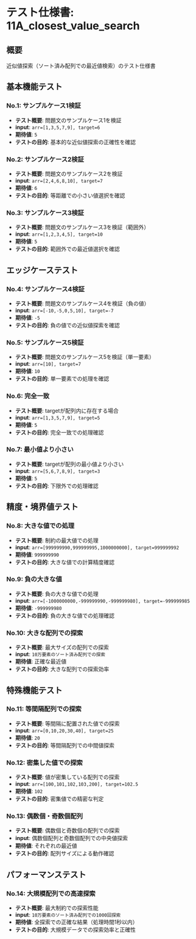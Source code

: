 # テスト仕様書: 11A_closest_value_search

## 概要
近似値探索（ソート済み配列での最近値検索）のテスト仕様書

## 基本機能テスト

### No.1: サンプルケース1検証
- **テスト概要**: 問題文のサンプルケース1を検証
- **input**: `arr=[1,3,5,7,9], target=6`
- **期待値**: `5`
- **テストの目的**: 基本的な近似値探索の正確性を確認

### No.2: サンプルケース2検証
- **テスト概要**: 問題文のサンプルケース2を検証
- **input**: `arr=[2,4,6,8,10], target=7`
- **期待値**: `6`
- **テストの目的**: 等距離での小さい値選択を確認

### No.3: サンプルケース3検証
- **テスト概要**: 問題文のサンプルケース3を検証（範囲外）
- **input**: `arr=[1,2,3,4,5], target=10`
- **期待値**: `5`
- **テストの目的**: 範囲外での最近値選択を確認

## エッジケーステスト

### No.4: サンプルケース4検証
- **テスト概要**: 問題文のサンプルケース4を検証（負の値）
- **input**: `arr=[-10,-5,0,5,10], target=-7`
- **期待値**: `-5`
- **テストの目的**: 負の値での近似値探索を確認

### No.5: サンプルケース5検証
- **テスト概要**: 問題文のサンプルケース5を検証（単一要素）
- **input**: `arr=[10], target=7`
- **期待値**: `10`
- **テストの目的**: 単一要素での処理を確認

### No.6: 完全一致
- **テスト概要**: targetが配列内に存在する場合
- **input**: `arr=[1,3,5,7,9], target=5`
- **期待値**: `5`
- **テストの目的**: 完全一致での処理確認

### No.7: 最小値より小さい
- **テスト概要**: targetが配列の最小値より小さい
- **input**: `arr=[5,6,7,8,9], target=3`
- **期待値**: `5`
- **テストの目的**: 下限外での処理確認

## 精度・境界値テスト

### No.8: 大きな値での処理
- **テスト概要**: 制約の最大値での処理
- **input**: `arr=[999999990,999999995,1000000000], target=999999992`
- **期待値**: `999999990`
- **テストの目的**: 大きな値での計算精度確認

### No.9: 負の大きな値
- **テスト概要**: 負の大きな値での処理
- **input**: `arr=[-1000000000,-999999990,-999999980], target=-999999985`
- **期待値**: `-999999980`
- **テストの目的**: 負の大きな値での処理確認

### No.10: 大きな配列での探索
- **テスト概要**: 最大サイズの配列での探索
- **input**: `10万要素のソート済み配列での探索`
- **期待値**: 正確な最近値
- **テストの目的**: 大きな配列での探索効率

## 特殊機能テスト

### No.11: 等間隔配列での探索
- **テスト概要**: 等間隔に配置された値での探索
- **input**: `arr=[0,10,20,30,40], target=25`
- **期待値**: `20`
- **テストの目的**: 等間隔配列での中間値探索

### No.12: 密集した値での探索
- **テスト概要**: 値が密集している配列での探索
- **input**: `arr=[100,101,102,103,200], target=102.5`
- **期待値**: `102`
- **テストの目的**: 密集値での精密な判定

### No.13: 偶数個・奇数個配列
- **テスト概要**: 偶数個と奇数個の配列での探索
- **input**: 偶数個配列と奇数個配列での中央値探索
- **期待値**: それぞれの最近値
- **テストの目的**: 配列サイズによる動作確認

## パフォーマンステスト

### No.14: 大規模配列での高速探索
- **テスト概要**: 最大制約での探索性能
- **input**: `10万要素のソート済み配列での1000回探索`
- **期待値**: 全探索での正確な結果（処理時間1秒以内）
- **テストの目的**: 大規模データでの探索効率と正確性